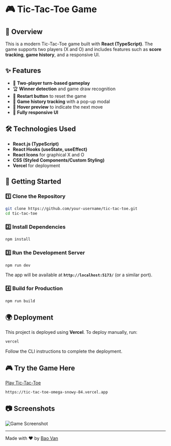 # 🎮 Tic-Tac-Toe Game

## 📝 Overview
This is a modern Tic-Tac-Toe game built with **React (TypeScript)**. The game supports two players (X and O) and includes features such as **score tracking**, **game history**, and a responsive UI.

## ✨ Features
- 🎲 **Two-player turn-based gameplay**
- 🏆 **Winner detection** and game draw recognition
- 🔄 **Restart button** to reset the game
- 📜 **Game history tracking** with a pop-up modal
- 🎨 **Hover preview** to indicate the next move
- 📱 **Fully responsive UI**

## 🛠️ Technologies Used
- **React.js (TypeScript)**
- **React Hooks (useState, useEffect)**
- **React Icons** for graphical X and O
- **CSS (Styled Components/Custom Styling)**
- **Vercel** for deployment

## 🚀 Getting Started
### 1️⃣ Clone the Repository
```sh
git clone https://github.com/your-username/tic-tac-toe.git
cd tic-tac-toe
```

### 2️⃣ Install Dependencies
```sh
npm install
```

### 3️⃣ Run the Development Server
```sh
npm run dev
```
The app will be available at **`http://localhost:5173/`** (or a similar port).

### 4️⃣ Build for Production
```sh
npm run build
```

## 🌍 Deployment
This project is deployed using **Vercel**. To deploy manually, run:
```sh
vercel
```
Follow the CLI instructions to complete the deployment.

## 🎮 Try the Game Here
[Play Tic-Tac-Toe](https://tic-tac-toe-omega-snowy-84.vercel.app/)
```sh
https://tic-tac-toe-omega-snowy-84.vercel.app
```

## 📷 Screenshots
![Game Screenshot](https://i.imgur.com/lOlGlHd.png)



---
Made with ❤️ by [Bao Van](https://github.com/DangChauBaoVan)

